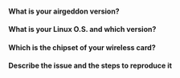 <!--- Please, answer the questions to provide maximum of info -->
<!--- Answer in English only -->
<!--- If additional info is required and requested by airgeddon's staff, you have 10 days to respond otherwise the issue will be closed -->

#### What is your airgeddon version?

<!--- Insert answer here -->

#### What is your Linux O.S. and which version?

<!--- Insert answer here, e.g. Kali Linux 2017.1, Ubuntu 16.04.2 -->

#### Which is the chipset of your wireless card?

<!--- Insert answer here if apply -->

#### Describe the issue and the steps to reproduce it

<!--- Insert description here. Screenshots or any clarifying info are welcome too -->
